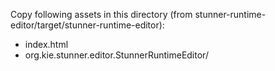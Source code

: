 Copy following assets in this directory (from stunner-runtime-editor/target/stunner-runtime-editor):

- index.html
- org.kie.stunner.editor.StunnerRuntimeEditor/
